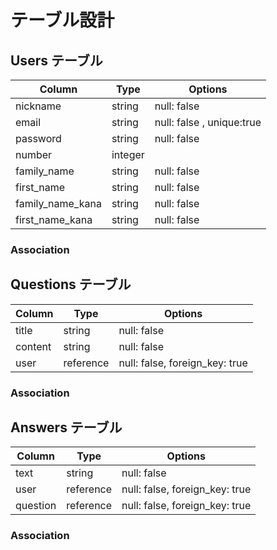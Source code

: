 # テーブル設計

## Users テーブル

|  Column             |  Type       |  Options                   |
| ------------------- | ----------- | -------------------------- |
|  nickname           | string      | null: false                |
|  email              | string      | null: false ,  unique:true |
|  password           | string      | null: false                |
|  number             | integer     |                            |
|  family_name        | string      | null: false                |
|  first_name         | string      | null: false                |
|  family_name_kana   | string      | null: false                |
|  first_name_kana    | string      | null: false                |

### Association




## Questions テーブル

|  Column            |  Type        |  Options                                     |
| ------------------ | ------------ | -------------------------------------------- |
| title              | string       | null: false                                  |
| content            | string       | null: false                                  |
| user               | reference    | null: false, foreign_key: true               |

### Association




## Answers テーブル

|  Column            |  Type       |  Options                                      |
| ------------------ | ----------- | --------------------------------------------- |
| text               | string      | null: false                                   |
| user               | reference   | null: false,  foreign_key:  true              |
| question           | reference   | null: false,  foreign_key:  true              |

### Association 
